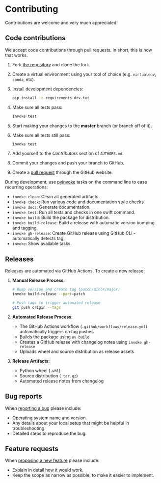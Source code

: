 # Contributing

Contributions are welcome and very much appreciated!

## Code contributions

We accept code contributions through pull requests.
In short, this is how that works.

1. Fork [the repository](https://github.com/USI-FMAA/dcs) and clone the fork.
2. Create a virtual environment using your tool of choice (e.g. `virtualenv`, `conda`, etc).
3. Install development dependencies:

   ```bash
   pip install -r requirements-dev.txt
   ```

4. Make sure all tests pass:

   ```bash
   invoke test
   ```

5. Start making your changes to the **master** branch (or branch off of it).
6. Make sure all tests still pass:

   ```bash
   invoke test
   ```

7. Add yourself to the *Contributors* section of `AUTHORS.md`.
8. Commit your changes and push your branch to GitHub.
9. Create a [pull request](https://help.github.com/articles/about-pull-requests/) through the GitHub website.

During development, use [pyinvoke](http://docs.pyinvoke.org/) tasks on the
command line to ease recurring operations:

* `invoke clean`: Clean all generated artifacts.
* `invoke check`: Run various code and documentation style checks.
* `invoke docs`: Generate documentation.
* `invoke test`: Run all tests and checks in one swift command.
* `invoke build`: Build the package for distribution.
* `invoke build-release`: Build a release with automatic version bumping and tagging.
* `invoke gh-release`: Create GitHub release using GitHub CLI - automatically detects tag.
* `invoke`: Show available tasks.

## Releases

Releases are automated via GitHub Actions. To create a new release:

1. **Manual Release Process**:
   ```bash
   # Bump version and create tag (patch/minor/major)
   invoke build-release --part=patch
   
   # Push tags to trigger automated release
   git push origin --tags
   ```

2. **Automated Release Process**:
   - The GitHub Actions workflow (`.github/workflows/release.yml`) automatically triggers on tag pushes
   - Builds the package using `uv build`
   - Creates a GitHub release with changelog notes using `invoke gh-release`
   - Uploads wheel and source distribution as release assets

3. **Release Artifacts**:
   - Python wheel (`.whl`)
   - Source distribution (`.tar.gz`)
   - Automated release notes from changelog

## Bug reports

When [reporting a bug](https://github.com/USI-FMAA/dcs/issues) please include:

* Operating system name and version.
* Any details about your local setup that might be helpful in troubleshooting.
* Detailed steps to reproduce the bug.

## Feature requests

When [proposing a new feature](https://github.com/USI-FMAA/dcs/issues) please include:

* Explain in detail how it would work.
* Keep the scope as narrow as possible, to make it easier to implement.
